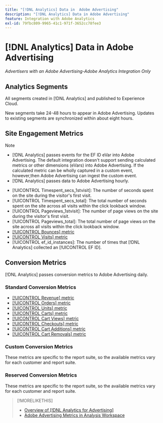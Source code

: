 ```yaml
---
title: "[!DNL Analytics] Data in  Adobe Advertising"
description: "[!DNL Analytics] Data in Adobe Advertising"
feature: Integration with Adobe Analytics
exl-id: 79fbc809-9965-41c1-971f-3652cc78fee3
---
```

# [!DNL Analytics] Data in Adobe Advertising

*Advertisers with an Adobe Advertising-Adobe Analytics Integration Only*

## Analytics Segments

All segments created in [!DNL Analytics] and published to Experience Cloud.

New segments take 24-48 hours to appear in Adobe Advertising. Updates to existing segments are synchronized within about eight hours.

<!-- I added "metric" to some of the links below, even though it looks redundant, because of syntax limitations: If you use [!DNL] or [!UICONTROL] as the sole text of a link (such as [[!UICONTROL Revenue]], the tag is included in the link text (such as "[!UICONTROL Revenue]") when it's published. -->

## Site Engagement Metrics

>[!NOTE]
>
>* [!DNL Analytics] passes events for the EF ID eVar into Adobe Advertising.  The default integration doesn't support sending calculated metrics or other dimensions (eVars) into Adobe Advertising. If the calculated metric can be wholly captured in a custom event, however,then Adobe Advertising can ingest the custom event.
>* [!DNL Analytics] passes data to Adobe Advertising hourly.

* [!UICONTROL Timespent_secs_1stvisit]: The number of seconds spent on the site during the visitor's first visit.
* [!UICONTROL Timespent_secs_total]: The total number of seconds spent on the site across all visits within the click lookback window.
* [!UICONTROL Pageviews_1stvisit]: The number of page views on the site during the visitor's first visit.
* [!UICONTROL Pageviews_total]: The total number of page views on the site across all visits within the click lookback window.
* [[!UICONTROL Bounces] metric](https://experienceleague.adobe.com/docs/analytics/components/metrics/bounces.html)
* [[!UICONTROL Visits] metric](https://experienceleague.adobe.com/docs/analytics/components/metrics/visits.html)
* [!UICONTROL ef_id_instances]: The number of times that [!DNL Analytics] collected an [!UICONTROL EF ID].

## Conversion Metrics

[!DNL Analytics] passes conversion metrics to Adobe Advertising daily.

### Standard Conversion Metrics

* [[!UICONTROL Revenue] metric](https://experienceleague.adobe.com/docs/analytics/components/metrics/revenue.html)
* [[!UICONTROL Orders] metric](https://experienceleague.adobe.com/docs/analytics/components/metrics/orders.html)
* [[!UICONTROL Units] metric](https://experienceleague.adobe.com/docs/analytics/components/metrics/units.html)
* [[!UICONTROL Carts] metric](https://experienceleague.adobe.com/docs/analytics/components/metrics/carts.html)
* [[!UICONTROL Cart Views] metric](https://experienceleague.adobe.com/docs/analytics/components/metrics/cart-views.html)
* [[!UICONTROL Checkouts] metric](https://experienceleague.adobe.com/docs/analytics/components/metrics/checkouts.html)
* [[!UICONTROL Cart Additions] metric](https://experienceleague.adobe.com/docs/analytics/components/metrics/cart-additions.html)
* [[!UICONTROL Cart Removals] metric](https://experienceleague.adobe.com/docs/analytics/components/metrics/cart-removals.html)

### Custom Conversion Metrics

These metrics are specific to the report suite, so the available metrics vary for each customer and report suite.

### Reserved Conversion Metrics

These metrics are specific to the report suite, so the available metrics vary for each customer and report suite.

>[!MORELIKETHIS]
>
>* [Overview of [!DNL Analytics for Advertising]](overview.md)
>* [Adobe Advertising Metrics in Analysis Workspace](/help/integrations/analytics/advertising-metrics-in-analytics.md)

